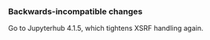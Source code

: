 <!-- Delete the sections that don't apply -->

### Backwards-incompatible changes

Go to Jupyterhub 4.1.5, which tightens XSRF handling again.

